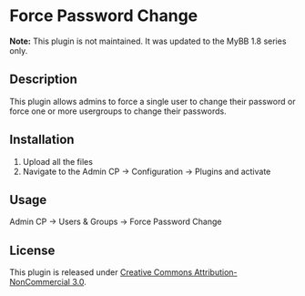# Force Password Change 

**Note:** This plugin is not maintained. It was updated to the MyBB 1.8 series only.

## Description
This plugin allows admins to force a single user to change their password or force one or more usergroups to change their passwords.

## Installation
1. Upload all the files
2. Navigate to the Admin CP -> Configuration -> Plugins and activate

## Usage
Admin CP -> Users & Groups -> Force Password Change

## License
This plugin is released under [Creative Commons Attribution-NonCommercial 3.0](https://github.com/dequeues/mybb-forcepasswordchange/blob/master/LICENSE).
